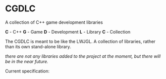 # CGDLC
A collection of C++ game development libraries

**C** - C++
**G** - Game
**D** - Development
**L** - Library
**C** - Collection

The CGDLC is meant to be like the LWJGL. A collection of libraries, rather than its own stand-alone library.

_there are not any libraries added to the project at the moment, but there will be in the near future._

Current specification:

